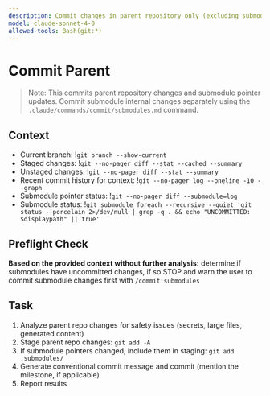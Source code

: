 ```yaml
---
description: Commit changes in parent repository only (excluding submodule internals)
model: claude-sonnet-4-0
allowed-tools: Bash(git:*)
---
```


# Commit Parent

> Note: This commits parent repository changes and submodule pointer updates.
Commit submodule internal changes separately using the `.claude/commands/commit/submodules.md` command.

## Context
- Current branch: !`git branch --show-current`
- Staged changes: !`git --no-pager diff --stat --cached --summary`
- Unstaged changes: !`git --no-pager diff --stat --summary`
- Recent commit history for context: !`git --no-pager log --oneline -10 --graph`
- Submodule pointer status: !`git --no-pager diff --submodule=log`
- Submodule status: !`git submodule foreach --recursive --quiet 'git status --porcelain 2>/dev/null | grep -q . && echo "UNCOMMITTED: $displaypath" || true'`

## Preflight Check
**Based on the provided context without further analysis:** determine if submodules have uncommitted changes, if so STOP and warn the user to commit submodule changes first with `/commit:submodules`

## Task
1. Analyze parent repo changes for safety issues (secrets, large files, generated content)
2. Stage parent repo changes: `git add -A`
3. If submodule pointers changed, include them in staging: `git add .submodules/`
4. Generate conventional commit message and commit (mention the milestone, if applicable)
5. Report results
